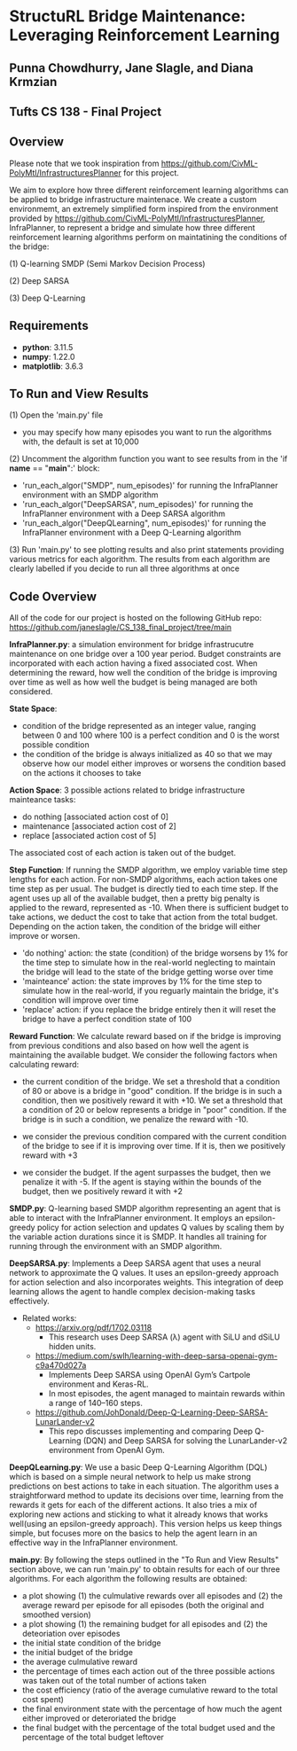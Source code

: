# StructuRL Bridge Maintenance: Leveraging Reinforcement Learning 
## Punna Chowdhurry, Jane Slagle, and Diana Krmzian
## Tufts CS 138 - Final Project

## Overview

Please note that we took inspiration from https://github.com/CivML-PolyMtl/InfrastructuresPlanner for this project.

We aim to explore how three different reinforcement learning algorithms can be applied to bridge infrastructure maintenace. We create a custom environmemt, an extremely simplified form inspired from the environment provided by https://github.com/CivML-PolyMtl/InfrastructuresPlanner, InfraPlanner, to represent a bridge and simulate how three different reinforcement learning algorithms perform on maintatining the conditions of the bridge:

(1) Q-learning SMDP (Semi Markov Decision Process)

(2) Deep SARSA

(3) Deep Q-Learning

## Requirements
- **python**: 3.11.5
- **numpy**: 1.22.0
- **matplotlib**: 3.6.3

## To Run and View Results

(1) Open the 'main.py' file
- you may specify how many episodes you want to run the algorithms with, the default is set at 10,000
  
(2) Uncomment the algorithm function you want to see results from in the 'if __name__ == "__main__":' block:
- 'run_each_algor("SMDP", num_episodes)' for running the InfraPlanner environment with an SMDP algorithm
- 'run_each_algor("DeepSARSA", num_episodes)' for running the InfraPlanner environment with a Deep SARSA algorithm
- 'run_each_algor("DeepQLearning", num_episodes)' for running the InfraPlanner environment with a Deep Q-Learning algorithm

(3) Run 'main.py' to see plotting results and also print statements providing various metrics for each algorithm. The results from each algorithm are clearly labelled if you decide to run all three algorithms at once

## Code Overview

All of the code for our project is hosted on the following GitHub repo: https://github.com/janeslagle/CS_138_final_project/tree/main

**InfraPlanner.py**:
a simulation environment for bridge infrastrucutre maintenance on one bridge over a 100 year period. Budget constraints are incorporated with each action having a fixed associated cost. When determining the reward, how well the condition of the bridge is improving over time as well as how well the budget is being managed are both considered.

 **State Space**:
 - condition of the bridge represented as an integer value, ranging between 0 and 100 where 100 is a perfect condition and 0 is the worst possible condition
 - the condition of the bridge is always initialized as 40 so that we may observe how our model either improves or worsens the condition based on the actions it chooses to take

**Action Space**: 
3 possible actions related to bridge infrastructure mainteance tasks:
- do nothing [associated action cost of 0]
- maintenance [associated action cost of 2]
- replace [associated action cost of 5]
  
The associated cost of each action is taken out of the budget.

**Step Function**:
If running the SMDP algorithm, we employ variable time step lengths for each action. For non-SMDP algorithms, each action takes one time step as per usual.
The budget is directly tied to each time step. If the agent uses up all of the available budget, then a pretty big penalty is applied to the reward, represented as -10.
When there is sufficient budget to take actions, we deduct the cost to take that action from the total budget. Depending on the action taken, the condition of the bridge will either improve or worsen.

- 'do nothing' action: the state (condition) of the bridge worsens by 1% for the time step to simulate how in the real-world neglecting to maintain the bridge will lead to the state of the bridge getting worse over time 
- 'mainteance' action: the state improves by 1% for the time step to simulate how in the real-world, if you reguarly maintain the bridge, it's condition will improve over time
- 'replace' action: if you replace the bridge entirely then it will reset the bridge to have a perfect condition state of 100

**Reward Function**:
We calculate reward based on if the bridge is improving from previous conditions and also based on how well the agent is maintaining the available budget.
We consider the following factors when calculating reward:

- the current condition of the bridge. We set a threshold that a condition of 80 or above is a bridge in "good" condition. If the bridge is in such a condition, then we positively reward it with +10. We set a threshold that a condition of 20 or below represents a bridge in "poor" condition. If the bridge is in such a condition, we penalize the reward with -10.

- we consider the previous condition compared with the current condition of the bridge to see if it is improving over time. If it is, then we positively reward with +3

- we consider the budget. If the agent surpasses the budget, then we penalize it with -5. If the agent is staying within the bounds of the budget, then we positively reward it with +2
    
**SMDP.py**:
Q-learning based SMDP algorithm representing an agent that is able to interact with the InfraPlanner environment.
It employs an epsilon-greedy policy for action selection and updates Q values by scaling them by the variable action durations since it is SMDP. It handles all training for running through the environment with an SMDP algorithm.

**DeepSARSA.py**:
Implements a Deep SARSA agent that uses a neural network to approximate the Q values. It uses an epsilon-greedy approach for action selection and also incorporates weights. This integration of deep learning allows the agent to handle complex decision-making tasks effectively.
- Related works: 
    - https://arxiv.org/pdf/1702.03118 
        - This research uses Deep SARSA (λ) agent with SiLU and dSiLU hidden units.
    - https://medium.com/swlh/learning-with-deep-sarsa-openai-gym-c9a470d027a 
        - Implements Deep SARSA using OpenAI Gym’s Cartpole environment and Keras-RL. 
        - In most episodes, the agent managed to maintain rewards within a range of 140–160 steps. 
    - https://github.com/JohDonald/Deep-Q-Learning-Deep-SARSA-LunarLander-v2 
        - This repo discusses implementing and comparing Deep Q-Learning (DQN) and Deep SARSA for solving the LunarLander-v2 environment from OpenAI Gym.

**DeepQLearning.py**:
We use a basic Deep Q-Learning Algorithm (DQL) which is based on a simple neural network to help us make strong predictions on best actions to take in each situation. The algorithm uses a straightforward method to update its decisions over time, learning from the rewards it gets for each of the different actions. It also tries a mix of exploring new actions and sticking to what it already knows that works well(using an epsilon-greedy approach). This version helps us keep things simple, but focuses more on the basics to help the agent learn in an effective way in the InfraPlanner environment.

**main.py**:
By following the steps outlined in the "To Run and View Results" section above, we can run 'main.py' to obtain results for each of our three algorithms. For each algorithm the following results are obtained:

- a plot showing (1) the culmulative rewards over all episodes and (2) the average reward per episode for all episodes (both the original and smoothed version)
- a plot showing (1) the remaining budget for all episodes and (2) the deteoriation over episodes
- the initial state condition of the bridge
- the initial budget of the bridge
- the average culmulative reward
- the percentage of times each action out of the three possible actions was taken out of the total number of actions taken
- the cost efficiency (ratio of the average cumulative reward to the total cost spent)
- the final environment state with the percentage of how much the agent either improved or deteroriated the bridge
- the final budget with the percentage of the total budget used and the percentage of the total budget leftover

